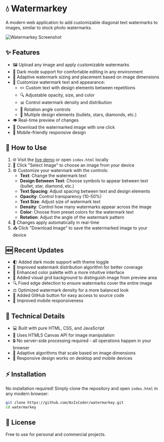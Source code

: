 # 💧 Watermarkey

A modern web application to add customizable diagonal text watermarks to images, similar to stock photo watermarks.

![Watermarkey Screenshot](https://github.com/AxIsCoder/watermarkey/raw/main/screenshot.png)

## ✨ Features

- 🖼️ Upload any image and apply customizable watermarks
- 🌙 Dark mode support for comfortable editing in any environment
- 📏 Adaptive watermark sizing and placement based on image dimensions
- 🎨 Customize watermark text and appearance:
  - ✏️ Custom text with design elements between repetitions
  - 🔍 Adjustable opacity, size, and color
  - 📊 Control watermark density and distribution
  - 🔄 Rotation angle controls
  - 🔣 Multiple design elements (bullets, stars, diamonds, etc.)
- 👁️ Real-time preview of changes
- 💾 Download the watermarked image with one click
- 📱 Mobile-friendly responsive design

## 🚀 How to Use

1. 🌐 Visit the [live demo](https://axiscoder.github.io/watermarkey/) or open `index.html` locally
2. 📂 Click "Select Image" to choose an image from your device
3. ⚙️ Customize your watermark with the controls:
   - **Text**: Change the watermark text
   - **Design Between Text**: Choose symbols to appear between text (bullet, star, diamond, etc.)
   - **Text Spacing**: Adjust spacing between text and design elements
   - **Opacity**: Control transparency (10-50%)
   - **Text Size**: Adjust size of watermark text
   - **Density**: Control how many watermarks appear across the image
   - **Color**: Choose from preset colors for the watermark text
   - **Rotation**: Adjust the angle of the watermark pattern
4. 🔄 Changes apply automatically in real-time
5. 📥 Click "Download Image" to save the watermarked image to your device

## 🆕 Recent Updates

- 🌓 Added dark mode support with theme toggle
- 🧮 Improved watermark distribution algorithm for better coverage
- 🎨 Enhanced color palette with a more intuitive interface
- 🏁 Added visual grid background to distinguish image from preview area
- 🔍 Fixed edge detection to ensure watermarks cover the entire image
- ⚖️ Optimized watermark density for a more balanced look
- 🔗 Added GitHub button for easy access to source code
- 📱 Improved mobile responsiveness

## 🔧 Technical Details

- 💻 Built with pure HTML, CSS, and JavaScript
- 🎨 Uses HTML5 Canvas API for image manipulation
- 🔒 No server-side processing required - all operations happen in your browser
- 📐 Adaptive algorithms that scale based on image dimensions
- 📱 Responsive design works on desktop and mobile devices

## ⚡ Installation

No installation required! Simply clone the repository and open `index.html` in any modern browser:

```bash
git clone https://github.com/AxIsCoder/watermarkey.git
cd watermarkey
```

## 📜 License

Free to use for personal and commercial projects. 